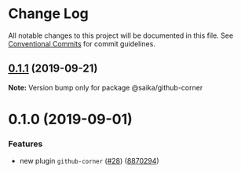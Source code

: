 # Change Log

All notable changes to this project will be documented in this file.
See [Conventional Commits](https://conventionalcommits.org) for commit guidelines.

## [0.1.1](https://github.com/2nthony/saika/compare/@saika/github-corner@0.1.0...@saika/github-corner@0.1.1) (2019-09-21)

**Note:** Version bump only for package @saika/github-corner

# 0.1.0 (2019-09-01)

### Features

- new plugin `github-corner` ([#28](https://github.com/2nthony/saika/issues/28)) ([8870294](https://github.com/2nthony/saika/commit/8870294))
